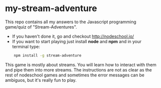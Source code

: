 # my-stream-adventure
This repo contains all my answers to the Javascript programming game/quiz of "Stream-Adventures".

* If you haven't done it, go and checkout http://nodeschool.io/
* If you want to start playing just install **node** and **npm**  and in your terminal type: 
```BASH
    npm install -g stream-adventure
```

This game is mostly about streams. You will learn how to interact with them and pipe them into more streams.
The instructions are not as clear as the rest of nodeschool games and sometimes the error messages can be ambiguos, but it's really fun to play.


